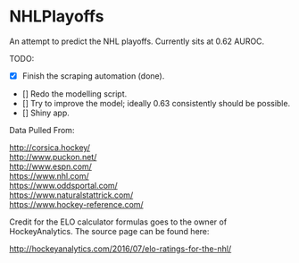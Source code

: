 # NHLPlayoffs
An attempt to predict the NHL playoffs. Currently sits at 0.62 AUROC.

TODO:

- [x] Finish the scraping automation (done).
- [] Redo the modelling script. 
- [] Try to improve the model; ideally 0.63 consistently should be possible.
- [] Shiny app.

Data Pulled From:

http://corsica.hockey/ <br>
http://www.puckon.net/ <br>
http://www.espn.com/ <br>
https://www.nhl.com/ <br>
https://www.oddsportal.com/ <br>
https://www.naturalstattrick.com/ <br>
https://www.hockey-reference.com/

Credit for the ELO calculator formulas goes to the owner of HockeyAnalytics. The source page can be found here:

http://hockeyanalytics.com/2016/07/elo-ratings-for-the-nhl/
